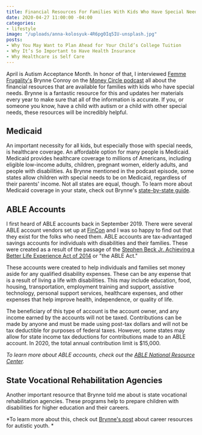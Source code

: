 ```yaml
---
title: Financial Resources For Families With Kids Who Have Special Needs
date: 2020-04-27 11:00:00 -04:00
categories:
- lifestyle
image: "/uploads/anna-kolosyuk-4R6pg0Iq5IU-unsplash.jpg"
posts:
- Why You May Want to Plan Ahead for Your Child’s College Tuition
- Why It’s So Important to Have Health Insurance
- Why Healthcare is Self Care
---
```


April is Autism Acceptance Month. In honor of that, I interviewed [Femme Frugality's](https://femmefrugality.com/) Brynne Conroy on the [Money Circle podcast](https://www.maggiegermano.com/podcast/government-resources-for-families-with-special-needs-kids/) all about the financial resources that are available for families with kids who have special needs. Brynne is a fantastic resource for this and updates her materials every year to make sure that all of the information is accurate. If you, or someone you know, have a child with autism or a child with other special needs, these resources will be incredibly helpful.

## Medicaid

An important necessity for all kids, but especially those with special needs, is healthcare coverage. An affordable option for many people is Medicaid. Medicaid provides healthcare coverage to millions of Americans, including eligible low-income adults, children, pregnant women, elderly adults, and people with disabilities. As Brynne mentioned in the podcast episode, some states allow children with special needs to be on Medicaid, regardless of their parents' income. Not all states are equal, though. To learn more about Medicaid coverage in your state, check out Brynne's [state-by-state guide](https://femmefrugality.com/state-by-state-medicaid-children-autism/).

## ABLE Accounts

I first heard of ABLE accounts back in September 2019. There were several ABLE account vendors set up at [FinCon](https://finconexpo.com/) and I was so happy to find out that they exist for the folks who need them. ABLE accounts are tax-advantaged savings accounts for individuals with disabilities and their families. These were created as a result of the passage of the [Stephen Beck Jr. Achieving a Better Life Experience Act of 2014](https://www.ssa.gov/ssi/spotlights/spot-able.html) or "the ABLE Act." 

These accounts were created to help individuals and families set money aside for any qualified disability expenses.  These can be any expense that is a result of living a life with disabilities. This may include education, food, housing, transportation, employment training and support, assistive technology, personal support services, healthcare expenses, and other expenses that help improve health, independence, or quality of life.

The beneficiary of this type of account is the account owner, and any income earned by the accounts will not be taxed. Contributions can be made by anyone and must be made using post-tax dollars and will not be tax deductible for purposes of federal taxes. However, some states may allow for state income tax deductions for contributions made to an ABLE account. In 2020, the total annual contribution limit is $15,000.

*To learn more about ABLE accounts, check out the [ABLE National Resource Center](https://www.ablenrc.org/).*

## State Vocational Rehabilitation Agencies

Another important resource that Brynne told me about is state vocational rehabilitation agencies. These programs help to prepare children with disabilities for higher education and their careers. 

*To learn more about this, check out [Brynne's post](https://femmefrugality.com/career-resources-for-autistic-youth/) about career resources for autistic youth. *